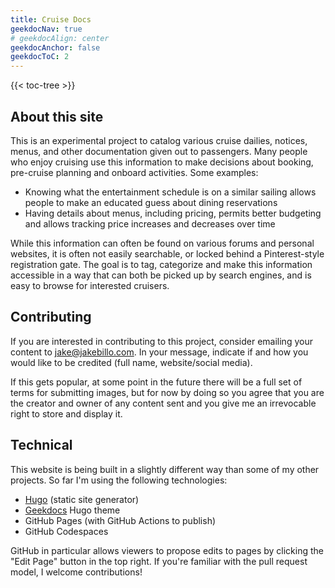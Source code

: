 ```yaml
---
title: Cruise Docs
geekdocNav: true
# geekdocAlign: center
geekdocAnchor: false
geekdocToC: 2
---
```


{{< toc-tree >}}

## About this site

This is an experimental project to catalog various cruise dailies, notices, menus, and other documentation given out to passengers. Many people who enjoy cruising use this information to make decisions about booking, pre-cruise planning and onboard activities. Some examples:

* Knowing what the entertainment schedule is on a similar sailing allows people to make an educated guess about dining reservations
* Having details about menus, including pricing, permits better budgeting and allows tracking price increases and decreases over time

While this information can often be found on various forums and personal websites, it is often not easily searchable, or locked behind a Pinterest-style registration gate. The goal is to tag, categorize and make this information accessible in a way that can both be picked up by search engines, and is easy to browse for interested cruisers.

## Contributing

If you are interested in contributing to this project, consider emailing your content to [jake@jakebillo.com](mailto:jake@jakebillo.com). In your message, indicate if and how you would like to be credited (full name, website/social media).

If this gets popular, at some point in the future there will be a full set of terms for submitting images, but for now by doing so you agree that you are the creator and owner of any content sent and you give me an irrevocable right to store and display it.

## Technical

This website is being built in a slightly different way than some of my other projects. So far I'm using the following technologies:

* [Hugo](https://gohugo.io/) (static site generator)
* [Geekdocs](https://geekdocs.de/) Hugo theme
* GitHub Pages (with GitHub Actions to publish)
* GitHub Codespaces

GitHub in particular allows viewers to propose edits to pages by clicking the "Edit Page" button in the top right. If you're familiar with the pull request model, I welcome contributions!
